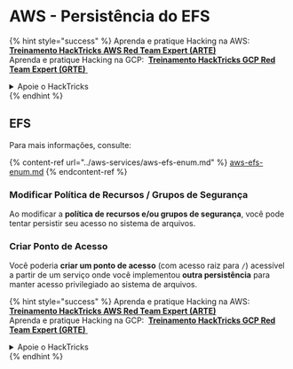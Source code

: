 # AWS - Persistência do EFS

{% hint style="success" %}
Aprenda e pratique Hacking na AWS: <img src="/.gitbook/assets/image.png" alt="" data-size="line"> [**Treinamento HackTricks AWS Red Team Expert (ARTE)**](https://training.hacktricks.xyz/courses/arte) <img src="/.gitbook/assets/image.png" alt="" data-size="line"> \
Aprenda e pratique Hacking na GCP: <img src="/.gitbook/assets/image (2).png" alt="" data-size="line"> [**Treinamento HackTricks GCP Red Team Expert (GRTE)** <img src="/.gitbook/assets/image (2).png" alt="" data-size="line">](https://training.hacktricks.xyz/courses/grte)

<details>

<summary>Apoie o HackTricks</summary>

- Verifique os [**planos de assinatura**](https://github.com/sponsors/carlospolop)!
- **Junte-se ao** 💬 [**grupo Discord**](https://discord.gg/hRep4RUj7f) ou ao [**grupo telegram**](https://t.me/peass) ou **siga-nos** no **Twitter** 🐦 [**@hacktricks\_live**](https://twitter.com/hacktricks\_live)**.**
- **Compartilhe truques de hacking enviando PRs para os repositórios** [**HackTricks**](https://github.com/carlospolop/hacktricks) e [**HackTricks Cloud**](https://github.com/carlospolop/hacktricks-cloud).

</details>
{% endhint %}

## EFS

Para mais informações, consulte:

{% content-ref url="../aws-services/aws-efs-enum.md" %}
[aws-efs-enum.md](../aws-services/aws-efs-enum.md)
{% endcontent-ref %}

### Modificar Política de Recursos / Grupos de Segurança

Ao modificar a **política de recursos e/ou grupos de segurança**, você pode tentar persistir seu acesso no sistema de arquivos.

### Criar Ponto de Acesso

Você poderia **criar um ponto de acesso** (com acesso raiz para `/`) acessível a partir de um serviço onde você implementou **outra persistência** para manter acesso privilegiado ao sistema de arquivos.

{% hint style="success" %}
Aprenda e pratique Hacking na AWS: <img src="/.gitbook/assets/image.png" alt="" data-size="line"> [**Treinamento HackTricks AWS Red Team Expert (ARTE)**](https://training.hacktricks.xyz/courses/arte) <img src="/.gitbook/assets/image.png" alt="" data-size="line"> \
Aprenda e pratique Hacking na GCP: <img src="/.gitbook/assets/image (2).png" alt="" data-size="line"> [**Treinamento HackTricks GCP Red Team Expert (GRTE)** <img src="/.gitbook/assets/image (2).png" alt="" data-size="line">](https://training.hacktricks.xyz/courses/grte)

<details>

<summary>Apoie o HackTricks</summary>

- Verifique os [**planos de assinatura**](https://github.com/sponsors/carlospolop)!
- **Junte-se ao** 💬 [**grupo Discord**](https://discord.gg/hRep4RUj7f) ou ao [**grupo telegram**](https://t.me/peass) ou **siga-nos** no **Twitter** 🐦 [**@hacktricks\_live**](https://twitter.com/hacktricks\_live)**.**
- **Compartilhe truques de hacking enviando PRs para os repositórios** [**HackTricks**](https://github.com/carlospolop/hacktricks) e [**HackTricks Cloud**](https://github.com/carlospolop/hacktricks-cloud).

</details>
{% endhint %}

